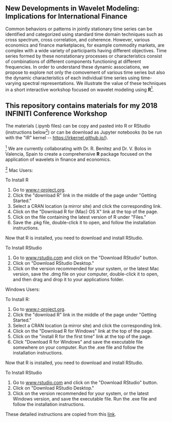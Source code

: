 ## New Developments in Wavelet Modeling: Implications for International Finance

Common behaviors or patterns in jointly stationary time series can be identified and categorized using standard time domain techniques such as cross spectrum, cross correlation, and coherence. However, various economics and finance marketplaces, for example commodity markets, are complex with a wide variety of participants having different objectives. Time series formed by these nonstationary processes or characteristics consist of combinations of different components functioning at different frequencies. In order to understand these dynamic associations, we propose to explore not only the comovement of various time series but also the dynamic characteristics of each individual time series using time-varying spectral representations. We illustrate the value of these techniques in a short interactive workshop focused on wavelet modeling using **R**<a href="#note1" id="note1ref"><sup>1</sup></a>.

## This repository contains materials for my 2018 INFINITI Conference Workshop

The materials (.ipynb files) can be copy and pasted into R or RStudio (instructions below<a href="#note2" id="note2ref"><sup>2</sup></a>) or can be download as Jupyter notebooks (to be run with the "IR" kernel -- https://irkernel.github.io/).




<a id="note1" href="#note1ref"><sup>1</sup></a> We are currently collaborating with Dr. R. Benitez and Dr. V. Bolos in Valencia, Spain to create a comprehensive **R** package focused on the application of wavelets in finance and economics. 

<a id="note2" href="#note2ref"><sup>2</sup></a> 
Mac Users: 

To Install R
1. Go to www.r-project.org.
2. Click the "download R" link in the middle of the page under "Getting Started."
3. Select a CRAN location (a mirror site) and click the corresponding link.
4. Click on the "Download R for (Mac) OS X" link at the top of the page.
5. Click on the file containing the latest version of R under "Files."
6. Save the .pkg file, double-click it to open, and follow the installation instructions.

Now that R is installed, you need to download and install RStudio.

To Install RStudio
1. Go to www.rstudio.com and click on the "Download RStudio" button.
2. Click on "Download RStudio Desktop."
3. Click on the version recommended for your system, or the latest Mac version, save the .dmg file on your computer, double-click it to open, and then drag and drop it to your applications folder.

Windows Users: 

To Install R:
1. Go to www.r-project.org.
2. Click the "download R" link in the middle of the page under "Getting Started."
3. Select a CRAN location (a mirror site) and click the corresponding link.  
4. Click on the "Download R for Windows" link at the top of the page.  
5. Click on the "install R for the first time" link at the top of the page.
6. Click "Download R for Windows" and save the executable file somewhere on your computer.  Run the .exe file and follow the installation instructions.  

Now that R is installed, you need to download and install RStudio. 

To Install RStudio
1. Go to www.rstudio.com and click on the "Download RStudio" button.
2. Click on "Download RStudio Desktop."
3. Click on the version recommended for your system, or the latest Windows version, and save the executable file.  Run the .exe file and follow the installation instructions.     

These detailed instructions are copied from this [link](https://courses.edx.org/courses/UTAustinX/UT.7.01x/3T2014/56c5437b88fa43cf828bff5371c6a924/).
